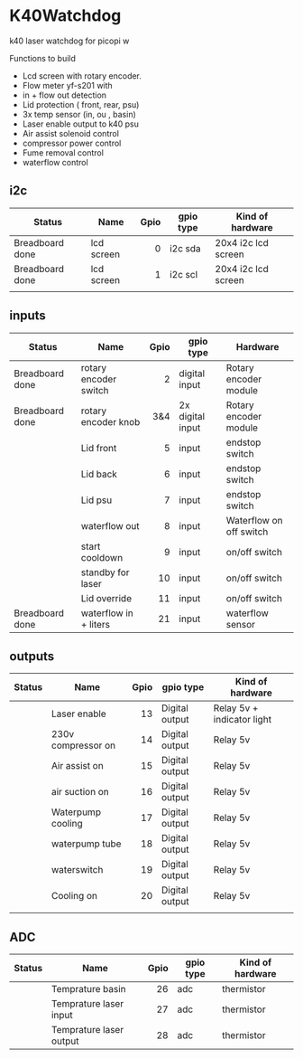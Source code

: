 # K40Watchdog
k40 laser watchdog for picopi w 

Functions to build 

- Lcd screen with rotary encoder.
- Flow meter yf-s201 with 
- in + flow out detection
- Lid protection ( front, rear, psu)
- 3x temp sensor (in, ou , basin)
- Laser enable output to k40 psu
- Air assist solenoid control
- compressor power control
- Fume removal control
- waterflow control


## i2c
| Status          | Name                    | Gpio  | gpio type        | Kind of hardware           |
|-----------------|-------------------------|------:|------------------|----------------------------|
| Breadboard done | lcd screen              |     0 | i2c sda          | 20x4 i2c lcd screen        |
| Breadboard done | lcd screen              |     1 | i2c scl          | 20x4 i2c lcd screen        |
|                 |                         |       |                  |                            |

## inputs
| Status          | Name                    | Gpio  | gpio type        | Hardware                   |
|-----------------|-------------------------|------:|------------------|----------------------------|
| Breadboard done | rotary encoder switch   |     2 | digital input    | Rotary encoder module      |
| Breadboard done | rotary encoder knob     |   3&4 | 2x digital input | Rotary encoder module      |
|                 | Lid front               |     5 | input            | endstop switch             |
|                 | Lid back                |     6 | input            | endstop switch             |
|                 | Lid psu                 |     7 | input            | endstop switch             |
|                 | waterflow out           |     8 | input            | Waterflow on off switch    |
|                 | start cooldown          |     9 | input            | on/off switch              |
|                 | standby for laser       |    10 | input            | on/off switch              |
|                 | Lid override            |    11 | input            | on/off switch              |
| Breadboard done | waterflow in + liters   |    21 | input            | waterflow sensor           |


## outputs
| Status          | Name                    | Gpio  | gpio type        | Kind of hardware           |
|-----------------|-------------------------|------:|------------------|----------------------------|
|                 | Laser enable            |    13 | Digital output   | Relay 5v + indicator light |
|                 | 230v compressor on      |    14 | Digital output   | Relay 5v                   |
|                 | Air assist on           |    15 | Digital output   | Relay 5v                   |
|                 | air suction on          |    16 | Digital output   | Relay 5v                   |
|                 | Waterpump cooling       |    17 | Digital output   | Relay 5v                   |
|                 | waterpump tube          |    18 | Digital output   | Relay 5v                   |
|                 | waterswitch             |    19 | Digital output   | Relay 5v                   |
|                 | Cooling on              |    20 | Digital output   | Relay 5v                   |
|                 |                         |       |                  |                            |

## ADC
| Status          | Name                    | Gpio  | gpio type        | Kind of hardware           |
|-----------------|-------------------------|------:|------------------|----------------------------|
|                 | Temprature basin        |    26 | adc              | thermistor                 |
|                 | Temprature laser input  |    27 | adc              | thermistor                 |
|                 | Temprature laser output |    28 | adc              | thermistor                 |
